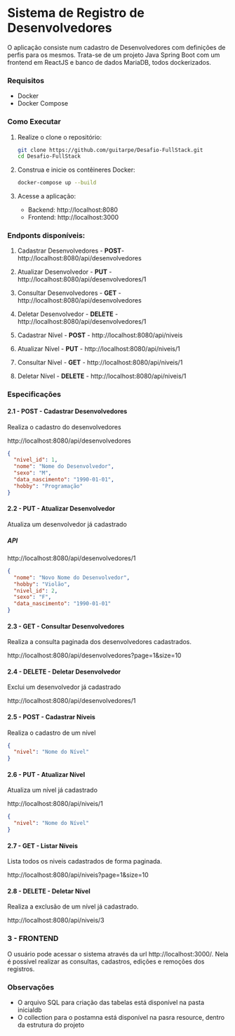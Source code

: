 # Sistema de Registro de Desenvolvedores

O aplicação consiste num cadastro de Desenvolvedores com definições de perfis para os mesmos. 
Trata-se de um projeto Java Spring Boot com um frontend em ReactJS e banco de dados MariaDB, todos dockerizados.

### Requisitos

- Docker
- Docker Compose

### Como Executar

1) Realize o clone o repositório:

   ```bash
   git clone https://github.com/guitarpe/Desafio-FullStack.git
   cd Desafio-FullStack
   
2) Construa e inicie os contêineres Docker:

    ```bash
   docker-compose up --build
   
3) Acesse a aplicação:

    - Backend: http://localhost:8080
    - Frontend: http://localhost:3000
   
### Endponts disponíveis:

1) Cadastrar Desenvolvedores - **POST**- http://localhost:8080/api/desenvolvedores
2) Atualizar Desenvolvedor - **PUT** - http://localhost:8080/api/desenvolvedores/1
3) Consultar Desenvolvedores - **GET** - http://localhost:8080/api/desenvolvedores
4) Deletar Desenvolvedor - **DELETE** - http://localhost:8080/api/desenvolvedores/1

5) Cadastrar Nível - **POST** - http://localhost:8080/api/niveis
6) Atualizar Nível - **PUT** - http://localhost:8080/api/niveis/1
7) Consultar Nível - **GET** - http://localhost:8080/api/niveis/1
8) Deletar Nível - **DELETE** - http://localhost:8080/api/niveis/1

### Especificações

#### 2.1 - **POST** - Cadastrar Desenvolvedores

Realiza o cadastro do desenvolvedores

http://localhost:8080/api/desenvolvedores

```json
{
  "nivel_id": 1,
  "nome": "Nome do Desenvolvedor",
  "sexo": "M",
  "data_nascimento": "1990-01-01",
  "hobby": "Programação"
}
```

#### 2.2 - **PUT** - Atualizar Desenvolvedor

Atualiza um desenvolvedor já cadastrado

##### API
http://localhost:8080/api/desenvolvedores/1
```json
{
  "nome": "Novo Nome do Desenvolvedor",
  "hobby": "Violão",
  "nivel_id": 2,
  "sexo": "F",
  "data_nascimento": "1990-01-01"
}
```

#### 2.3 - **GET** - Consultar Desenvolvedores

Realiza a consulta paginada dos desenvolvedores cadastrados.

http://localhost:8080/api/desenvolvedores?page=1&size=10

#### 2.4 - **DELETE** - Deletar Desenvolvedor

Exclui um desenvolvedor já cadastrado

http://localhost:8080/api/desenvolvedores/1

#### 2.5 - **POST** - Cadastrar Níveis

Realiza o cadastro de um nível

```json
{
  "nivel": "Nome do Nível"
}
```
#### 2.6 - **PUT** - Atualizar Nível

Atualiza um nível já cadastrado

http://localhost:8080/api/niveis/1

```json
{
  "nivel": "Nome do Nível"
}
```

#### 2.7 - **GET** - Listar Níveis

Lista todos os niveis cadastrados de forma paginada.

http://localhost:8080/api/niveis?page=1&size=10

#### 2.8 - **DELETE** - Deletar Nível

Realiza a exclusão de um nível já cadastrado.

http://localhost:8080/api/niveis/3

### 3 - FRONTEND
O usuário pode acessar o sistema através da url http://localhost:3000/. Nela é possível realizar as consultas, cadastros, edições e remoções dos registros.


### Observações
- O arquivo SQL para criação das tabelas está disponível na pasta inicialdb
- O collection para o postamna está disponível na pasra resource, dentro da estrutura do projeto
